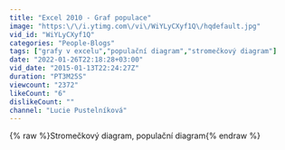 ```yaml
---
title: "Excel 2010 - Graf populace"
image: "https:\/\/i.ytimg.com\/vi\/WiYLyCXyf1Q\/hqdefault.jpg"
vid_id: "WiYLyCXyf1Q"
categories: "People-Blogs"
tags: ["grafy v excelu","populační diagram","stromečkový diagram"]
date: "2022-01-26T22:18:28+03:00"
vid_date: "2015-01-13T22:24:27Z"
duration: "PT3M25S"
viewcount: "2372"
likeCount: "6"
dislikeCount: ""
channel: "Lucie Pustelníková"
---
```

{% raw %}Stromečkový diagram, populační diagram{% endraw %}
